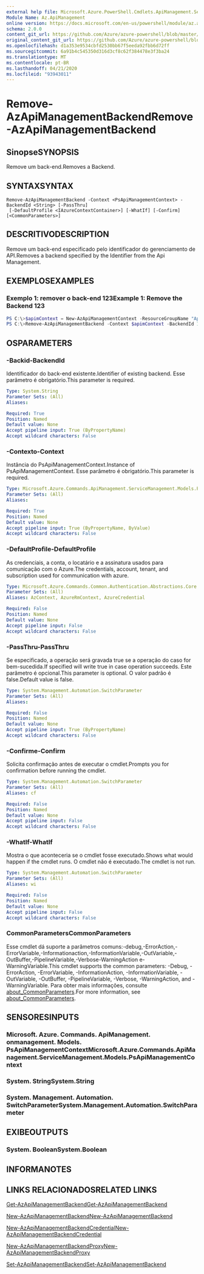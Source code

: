 ```yaml
---
external help file: Microsoft.Azure.PowerShell.Cmdlets.ApiManagement.ServiceManagement.dll-Help.xml
Module Name: Az.ApiManagement
online version: https://docs.microsoft.com/en-us/powershell/module/az.apimanagement/remove-azapimanagementbackend
schema: 2.0.0
content_git_url: https://github.com/Azure/azure-powershell/blob/master/src/ApiManagement/ApiManagement/help/Remove-AzApiManagementBackend.md
original_content_git_url: https://github.com/Azure/azure-powershell/blob/master/src/ApiManagement/ApiManagement/help/Remove-AzApiManagementBackend.md
ms.openlocfilehash: d1a353e9534cbfd2530bb67f5eeda92fbb6d72ff
ms.sourcegitcommit: 6a91b4c545350d316d3cf8c62f384478e3f3ba24
ms.translationtype: MT
ms.contentlocale: pt-BR
ms.lasthandoff: 04/21/2020
ms.locfileid: "93943011"
---
```

# <span data-ttu-id="53b0c-101">Remove-AzApiManagementBackend</span><span class="sxs-lookup"><span data-stu-id="53b0c-101">Remove-AzApiManagementBackend</span></span>

## <span data-ttu-id="53b0c-102">Sinopse</span><span class="sxs-lookup"><span data-stu-id="53b0c-102">SYNOPSIS</span></span>
<span data-ttu-id="53b0c-103">Remove um back-end.</span><span class="sxs-lookup"><span data-stu-id="53b0c-103">Removes a Backend.</span></span>

## <span data-ttu-id="53b0c-104">SYNTAX</span><span class="sxs-lookup"><span data-stu-id="53b0c-104">SYNTAX</span></span>

```
Remove-AzApiManagementBackend -Context <PsApiManagementContext> -BackendId <String> [-PassThru]
 [-DefaultProfile <IAzureContextContainer>] [-WhatIf] [-Confirm] [<CommonParameters>]
```

## <span data-ttu-id="53b0c-105">DESCRITIVO</span><span class="sxs-lookup"><span data-stu-id="53b0c-105">DESCRIPTION</span></span>
<span data-ttu-id="53b0c-106">Remove um back-end especificado pelo identificador do gerenciamento de API.</span><span class="sxs-lookup"><span data-stu-id="53b0c-106">Removes a backend specified by the Identifier from the Api Management.</span></span>

## <span data-ttu-id="53b0c-107">EXEMPLOS</span><span class="sxs-lookup"><span data-stu-id="53b0c-107">EXAMPLES</span></span>

### <span data-ttu-id="53b0c-108">Exemplo 1: remover o back-end 123</span><span class="sxs-lookup"><span data-stu-id="53b0c-108">Example 1: Remove the Backend 123</span></span>
```powershell
PS C:\>$apimContext = New-AzApiManagementContext -ResourceGroupName "Api-Default-WestUS" -ServiceName "contoso"
PS C:\>Remove-AzApiManagementBackend -Context $apimContext -BackendId 123 -PassThru
```

## <span data-ttu-id="53b0c-109">OS</span><span class="sxs-lookup"><span data-stu-id="53b0c-109">PARAMETERS</span></span>

### <span data-ttu-id="53b0c-110">-Backid</span><span class="sxs-lookup"><span data-stu-id="53b0c-110">-BackendId</span></span>
<span data-ttu-id="53b0c-111">Identificador do back-end existente.</span><span class="sxs-lookup"><span data-stu-id="53b0c-111">Identifier of existing backend.</span></span>
<span data-ttu-id="53b0c-112">Esse parâmetro é obrigatório.</span><span class="sxs-lookup"><span data-stu-id="53b0c-112">This parameter is required.</span></span>

```yaml
Type: System.String
Parameter Sets: (All)
Aliases:

Required: True
Position: Named
Default value: None
Accept pipeline input: True (ByPropertyName)
Accept wildcard characters: False
```

### <span data-ttu-id="53b0c-113">-Contexto</span><span class="sxs-lookup"><span data-stu-id="53b0c-113">-Context</span></span>
<span data-ttu-id="53b0c-114">Instância do PsApiManagementContext.</span><span class="sxs-lookup"><span data-stu-id="53b0c-114">Instance of PsApiManagementContext.</span></span>
<span data-ttu-id="53b0c-115">Esse parâmetro é obrigatório.</span><span class="sxs-lookup"><span data-stu-id="53b0c-115">This parameter is required.</span></span>

```yaml
Type: Microsoft.Azure.Commands.ApiManagement.ServiceManagement.Models.PsApiManagementContext
Parameter Sets: (All)
Aliases:

Required: True
Position: Named
Default value: None
Accept pipeline input: True (ByPropertyName, ByValue)
Accept wildcard characters: False
```

### <span data-ttu-id="53b0c-116">-DefaultProfile</span><span class="sxs-lookup"><span data-stu-id="53b0c-116">-DefaultProfile</span></span>
<span data-ttu-id="53b0c-117">As credenciais, a conta, o locatário e a assinatura usados para comunicação com o Azure.</span><span class="sxs-lookup"><span data-stu-id="53b0c-117">The credentials, account, tenant, and subscription used for communication with azure.</span></span>

```yaml
Type: Microsoft.Azure.Commands.Common.Authentication.Abstractions.Core.IAzureContextContainer
Parameter Sets: (All)
Aliases: AzContext, AzureRmContext, AzureCredential

Required: False
Position: Named
Default value: None
Accept pipeline input: False
Accept wildcard characters: False
```

### <span data-ttu-id="53b0c-118">-PassThru</span><span class="sxs-lookup"><span data-stu-id="53b0c-118">-PassThru</span></span>
<span data-ttu-id="53b0c-119">Se especificado, a operação será gravada true se a operação do caso for bem-sucedida.</span><span class="sxs-lookup"><span data-stu-id="53b0c-119">If specified will write true in case operation succeeds.</span></span>
<span data-ttu-id="53b0c-120">Este parâmetro é opcional.</span><span class="sxs-lookup"><span data-stu-id="53b0c-120">This parameter is optional.</span></span>
<span data-ttu-id="53b0c-121">O valor padrão é false.</span><span class="sxs-lookup"><span data-stu-id="53b0c-121">Default value is false.</span></span>

```yaml
Type: System.Management.Automation.SwitchParameter
Parameter Sets: (All)
Aliases:

Required: False
Position: Named
Default value: None
Accept pipeline input: True (ByPropertyName)
Accept wildcard characters: False
```

### <span data-ttu-id="53b0c-122">-Confirme</span><span class="sxs-lookup"><span data-stu-id="53b0c-122">-Confirm</span></span>
<span data-ttu-id="53b0c-123">Solicita confirmação antes de executar o cmdlet.</span><span class="sxs-lookup"><span data-stu-id="53b0c-123">Prompts you for confirmation before running the cmdlet.</span></span>

```yaml
Type: System.Management.Automation.SwitchParameter
Parameter Sets: (All)
Aliases: cf

Required: False
Position: Named
Default value: None
Accept pipeline input: False
Accept wildcard characters: False
```

### <span data-ttu-id="53b0c-124">-WhatIf</span><span class="sxs-lookup"><span data-stu-id="53b0c-124">-WhatIf</span></span>
<span data-ttu-id="53b0c-125">Mostra o que aconteceria se o cmdlet fosse executado.</span><span class="sxs-lookup"><span data-stu-id="53b0c-125">Shows what would happen if the cmdlet runs.</span></span> <span data-ttu-id="53b0c-126">O cmdlet não é executado.</span><span class="sxs-lookup"><span data-stu-id="53b0c-126">The cmdlet is not run.</span></span>

```yaml
Type: System.Management.Automation.SwitchParameter
Parameter Sets: (All)
Aliases: wi

Required: False
Position: Named
Default value: None
Accept pipeline input: False
Accept wildcard characters: False
```

### <span data-ttu-id="53b0c-127">CommonParameters</span><span class="sxs-lookup"><span data-stu-id="53b0c-127">CommonParameters</span></span>
<span data-ttu-id="53b0c-128">Esse cmdlet dá suporte a parâmetros comuns:-debug,-ErrorAction,-ErrorVariable,-Informationaction,-InformationVariable,-OutVariable,-OutBuffer,-PipelineVariable,-Verbose-WarningAction e-WarningVariable.</span><span class="sxs-lookup"><span data-stu-id="53b0c-128">This cmdlet supports the common parameters: -Debug, -ErrorAction, -ErrorVariable, -InformationAction, -InformationVariable, -OutVariable, -OutBuffer, -PipelineVariable, -Verbose, -WarningAction, and -WarningVariable.</span></span> <span data-ttu-id="53b0c-129">Para obter mais informações, consulte [about_CommonParameters](http://go.microsoft.com/fwlink/?LinkID=113216).</span><span class="sxs-lookup"><span data-stu-id="53b0c-129">For more information, see [about_CommonParameters](http://go.microsoft.com/fwlink/?LinkID=113216).</span></span>

## <span data-ttu-id="53b0c-130">SENSORES</span><span class="sxs-lookup"><span data-stu-id="53b0c-130">INPUTS</span></span>

### <span data-ttu-id="53b0c-131">Microsoft. Azure. Commands. ApiManagement. onmanagement. Models. PsApiManagementContext</span><span class="sxs-lookup"><span data-stu-id="53b0c-131">Microsoft.Azure.Commands.ApiManagement.ServiceManagement.Models.PsApiManagementContext</span></span>

### <span data-ttu-id="53b0c-132">System. String</span><span class="sxs-lookup"><span data-stu-id="53b0c-132">System.String</span></span>

### <span data-ttu-id="53b0c-133">System. Management. Automation. SwitchParameter</span><span class="sxs-lookup"><span data-stu-id="53b0c-133">System.Management.Automation.SwitchParameter</span></span>

## <span data-ttu-id="53b0c-134">EXIBE</span><span class="sxs-lookup"><span data-stu-id="53b0c-134">OUTPUTS</span></span>

### <span data-ttu-id="53b0c-135">System. Boolean</span><span class="sxs-lookup"><span data-stu-id="53b0c-135">System.Boolean</span></span>

## <span data-ttu-id="53b0c-136">INFORMA</span><span class="sxs-lookup"><span data-stu-id="53b0c-136">NOTES</span></span>

## <span data-ttu-id="53b0c-137">LINKS RELACIONADOS</span><span class="sxs-lookup"><span data-stu-id="53b0c-137">RELATED LINKS</span></span>

[<span data-ttu-id="53b0c-138">Get-AzApiManagementBackend</span><span class="sxs-lookup"><span data-stu-id="53b0c-138">Get-AzApiManagementBackend</span></span>](./Get-AzApiManagementBackend)

[<span data-ttu-id="53b0c-139">New-AzApiManagementBackend</span><span class="sxs-lookup"><span data-stu-id="53b0c-139">New-AzApiManagementBackend</span></span>](./New-AzApiManagementBackend.md)

[<span data-ttu-id="53b0c-140">New-AzApiManagementBackendCredential</span><span class="sxs-lookup"><span data-stu-id="53b0c-140">New-AzApiManagementBackendCredential</span></span>](./New-AzApiManagementBackendCredential.md)

[<span data-ttu-id="53b0c-141">New-AzApiManagementBackendProxy</span><span class="sxs-lookup"><span data-stu-id="53b0c-141">New-AzApiManagementBackendProxy</span></span>](./New-AzApiManagementBackendProxy.md)

[<span data-ttu-id="53b0c-142">Set-AzApiManagementBackend</span><span class="sxs-lookup"><span data-stu-id="53b0c-142">Set-AzApiManagementBackend</span></span>](./Set-AzApiManagementBackend.md)

